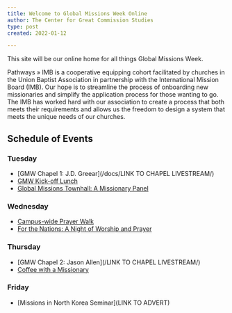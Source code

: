 ```yaml
---
title: Welcome to Global Missions Week Online
author: The Center for Great Commission Studies
type: post
created: 2022-01-12

---
```

This site will be our online home for all things Global Missions Week. 

Pathways » IMB is a cooperative equipping cohort facilitated by churches in the Union Baptist Association in partnership with the International Mission Board (IMB).  Our hope is to streamline the process of onboarding new missionaries and simplify the application process for those wanting to go. The IMB has worked hard with our association to create a process that both meets their requirements and allows us the freedom to design a system that meets the unique needs of our churches.
## Schedule of Events

### Tuesday
* [GMW Chapel 1: J.D. Greear](/docs/LINK TO CHAPEL LIVESTREAM/)
* [GMW Kick-off Lunch](/gmw-kickoff-lunch/)
* [Global Missions Townhall: A Missionary Panel](/dmissions-townhall/)

### Wednesday
* [Campus-wide Prayer Walk](/prayer-walk/)
* [For the Nations: A Night of Worship and Prayer](/worship-night)

### Thursday
* [GMW Chapel 2: Jason Allen](/LINK TO CHAPEL LIVESTREAM/)
* [Coffee with a Missionary](/coffee-missionary/)

### Friday
* [Missions in North Korea Seminar](LINK TO ADVERT)